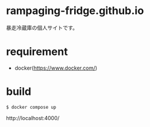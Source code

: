 # rampaging-fridge.github.io
暴走冷蔵庫の個人サイトです。

# requirement

* docker(https://www.docker.com/)

# build

```
$ docker compose up
```

http://localhost:4000/
